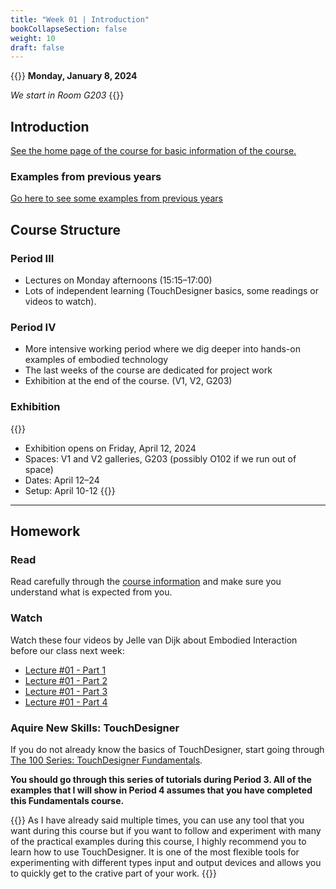```yaml
---
title: "Week 01 | Introduction"
bookCollapseSection: false
weight: 10
draft: false
---
```


{{<hint info>}}
**Monday, January 8, 2024**

*We start in Room G203*
{{</hint>}}

## Introduction

[See the home page of the course for basic information of the course.](../)

### Examples from previous years

[Go here to see some examples from previous years](../showcase/)

## Course Structure

### Period III

- Lectures on Monday afternoons (15:15–17:00)
- Lots of independent learning (TouchDesigner basics, some readings or videos to watch).

### Period IV

- More intensive working period where we dig deeper into hands-on examples of embodied technology
- The last weeks of the course are dedicated for project work
- Exhibition at the end of the course. (V1, V2, G203)

### Exhibition

{{<hint info>}}
- Exhibition opens on Friday, April 12, 2024
- Spaces: V1 and V2 galleries, G203 (possibly O102 if we run out of space)
- Dates: April 12–24
- Setup: April 10-12
{{</hint>}}

---

## Homework

### Read

Read carefully through the [course information](../) and make sure you understand what is expected from you.

### Watch

Watch these four videos by Jelle van Dijk about Embodied Interaction before our class next week:

- [Lecture #01 - Part 1](https://www.youtube.com/watch?v=6xnkWx7-jgo)
- [Lecture #01 - Part 2](https://www.youtube.com/watch?v=tHQK2M1ercA)
- [Lecture #01 - Part 3](https://www.youtube.com/watch?v=ouwVFeM3RoU)
- [Lecture #01 - Part 4](https://www.youtube.com/watch?v=nUZUbHQ4Xjg)

### Aquire New Skills: TouchDesigner

If you do not already know the basics of TouchDesigner, start going through [The 100 Series: TouchDesigner Fundamentals](https://learn.derivative.ca/courses/100-fundamentals/). 

**You should go through this series of tutorials during Period 3. All of the examples that I will show in Period 4 assumes that you have completed this Fundamentals course.**

{{<hint info>}}
As I have already said multiple times, you can use any tool that you want during this course but if you want to follow and experiment with many of the practical examples during this course, I highly recommend you to learn how to use TouchDesigner. It is one of the most flexible tools for experimenting with different types input and output devices and allows you to quickly get to the crative part of your work.
{{</hint>}}